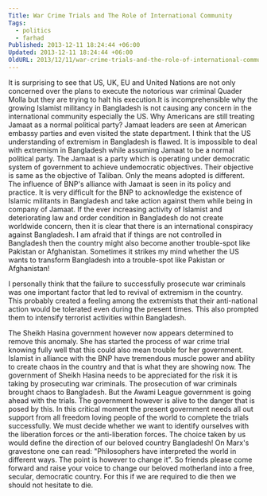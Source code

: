 ```yaml
---
Title: War Crime Trials and The Role of International Community
Tags:
  - politics
  - farhad
Published: 2013-12-11 18:24:44 +06:00
Updated: 2013-12-11 18:24:44 +06:00
OldURL: 2013/12/11/war-crime-trials-and-the-role-of-international-community/
---
```


 It is surprising to see that US, UK, EU and United Nations are not only concerned over the plans to execute the notorious war criminal Quader Molla but they are trying to halt  his execution.It is incomprehensible why the growing Islamist militancy in Bangladesh is not causing any concern in the inter­national community especially the US. Why Americans are still treating Jamaat as a normal political party? Jamaat leaders are seen at American embassy parties and even visited the state department. I think that the US understanding of extremism in Bangladesh is flawed. It is impossible to deal with extremism in Bangladesh while assuming Jamaat to be a normal political party. The Jamaat is a party which is operating under democratic system of government to achieve undemocratic objectives. Their objective is same as the objective of Taliban. Only the means adopted is different. The influence of BNP's alliance with Jamaat is seen in its policy and practice. It is very difficult for the BNP to acknowledge the existence of Islamic militants in Bangladesh and take action against them while being in company of Jamaat. If the ever increasing activity of Islamist and deteriorating law and order condition in Bangladesh do not create worldwide concern, then it is clear that there is an international conspiracy against Bangladesh. I am afraid that if things are not controlled in Bangladesh then the country might also become another trouble-spot like Pakistan or Afghanistan. Sometimes it strikes my mind whether the US wants to transform Bangladesh into a trouble-spot like Pakistan or Afghanistan!

I personally think that the failure to successfully prosecute war criminals was one important factor that led to revival of extremism in the country. This probably created a feeling among the extremists that their anti-national action would be tolerated even during the present times. This also prompted them to intensify terrorist activities within Bangladesh.

The Sheikh Hasina government however now appears determined to remove this anomaly. She has started the process of war crime trial knowing fully well that this could also mean trouble for her government. Islamist in alliance with the BNP have tremendous muscle power and ability to create chaos in the country and that is what they are showing now.
The government of Sheikh Hasina needs to be appreciated for the risk it is taking by prosecuting war criminals. The prosecution of war criminals brought chaos to Bangladesh. But the Awami League government is going ahead with the trials. The government however is alive to the danger that is posed by this. In this critical moment the present government needs all out support from all freedom loving people of the world to complete the trials successfully.
We must decide whether we want to identify ourselves with the liberation forces or the anti-liberation forces. The choice taken by us would define the direction of our beloved country Bangladesh!
On Marx's gravestone one can read: "Philosophers have interpreted the world in different ways. The point is however to change it".
So friends please come forward and raise your voice to change our beloved motherland into a  free, secular, democratic country. For this if we are required to die then we should not hesitate to die.

